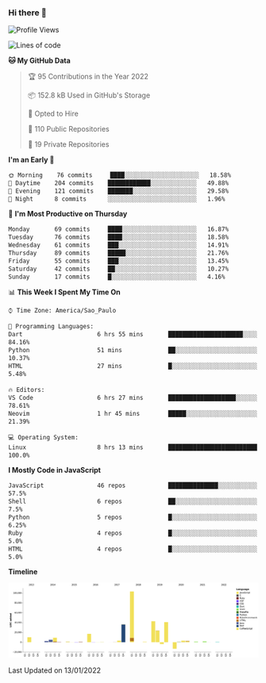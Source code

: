 ### Hi there 👋

<!--START_SECTION:waka-->
![Profile Views](http://img.shields.io/badge/Profile%20Views-3-blue)

![Lines of code](https://img.shields.io/badge/From%20Hello%20World%20I%27ve%20Written-292%20Thousand%20lines%20of%20code-blue)

**🐱 My GitHub Data** 

> 🏆 95 Contributions in the Year 2022
 > 
> 📦 152.8 kB Used in GitHub's Storage 
 > 
> 💼 Opted to Hire
 > 
> 📜 110 Public Repositories 
 > 
> 🔑 19 Private Repositories  
 > 
**I'm an Early 🐤** 

```text
🌞 Morning    76 commits     ████░░░░░░░░░░░░░░░░░░░░░   18.58% 
🌆 Daytime    204 commits    ████████████░░░░░░░░░░░░░   49.88% 
🌃 Evening    121 commits    ███████░░░░░░░░░░░░░░░░░░   29.58% 
🌙 Night      8 commits      ░░░░░░░░░░░░░░░░░░░░░░░░░   1.96%

```
📅 **I'm Most Productive on Thursday** 

```text
Monday       69 commits     ████░░░░░░░░░░░░░░░░░░░░░   16.87% 
Tuesday      76 commits     ████░░░░░░░░░░░░░░░░░░░░░   18.58% 
Wednesday    61 commits     ███░░░░░░░░░░░░░░░░░░░░░░   14.91% 
Thursday     89 commits     █████░░░░░░░░░░░░░░░░░░░░   21.76% 
Friday       55 commits     ███░░░░░░░░░░░░░░░░░░░░░░   13.45% 
Saturday     42 commits     ██░░░░░░░░░░░░░░░░░░░░░░░   10.27% 
Sunday       17 commits     █░░░░░░░░░░░░░░░░░░░░░░░░   4.16%

```


📊 **This Week I Spent My Time On** 

```text
⌚︎ Time Zone: America/Sao_Paulo

💬 Programming Languages: 
Dart                     6 hrs 55 mins       █████████████████████░░░░   84.16% 
Python                   51 mins             ██░░░░░░░░░░░░░░░░░░░░░░░   10.37% 
HTML                     27 mins             █░░░░░░░░░░░░░░░░░░░░░░░░   5.48%

🔥 Editors: 
VS Code                  6 hrs 27 mins       ███████████████████░░░░░░   78.61% 
Neovim                   1 hr 45 mins        █████░░░░░░░░░░░░░░░░░░░░   21.39%

💻 Operating System: 
Linux                    8 hrs 13 mins       █████████████████████████   100.0%

```

**I Mostly Code in JavaScript** 

```text
JavaScript               46 repos            ██████████████░░░░░░░░░░░   57.5% 
Shell                    6 repos             ██░░░░░░░░░░░░░░░░░░░░░░░   7.5% 
Python                   5 repos             █░░░░░░░░░░░░░░░░░░░░░░░░   6.25% 
Ruby                     4 repos             █░░░░░░░░░░░░░░░░░░░░░░░░   5.0% 
HTML                     4 repos             █░░░░░░░░░░░░░░░░░░░░░░░░   5.0%

```


**Timeline**

![Chart not found](https://raw.githubusercontent.com/jampow/jampow/master/charts/bar_graph.png) 


 Last Updated on 13/01/2022
<!--END_SECTION:waka-->
